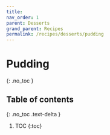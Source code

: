 ```yaml
---
title: 
nav_order: 1
parent: Desserts
grand_parent: Recipes
permalink: /recipes/desserts/pudding
---
```


# Pudding
{: .no_toc }

## Table of contents
{: .no_toc .text-delta }

1. TOC
{:toc}
